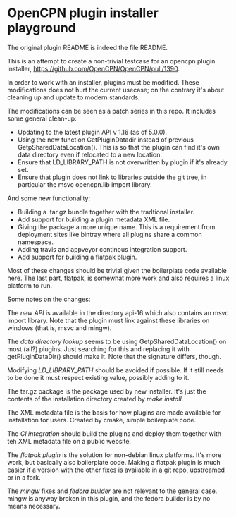 OpenCPN plugin installer playground
===================================

The original plugin README is indeed the file README.

This is an attempt to create a non-trivial testcase for an opencpn plugin
installer, https://github.com/OpenCPN/OpenCPN/pull/1390.

In order to work with an installer, plugins must be modified. These
modifications does not hurt the current usecase; on the contrary it's
about cleaning up and update to modern standards.

The modifications can be seen as a patch series in this repo. It
includes some general clean-up:

   - Updating to the latest plugin API v 1.16 (as of 5.0.0).
   - Using the new function GetPluginDatadir instead of previous
     GetpSharedDataLocation(). This is so that the plugin can find
     it's own data directory even if relocated to a new location.
   - Ensure that LD\_LIBRARY\_PATH is not overwritten by plugin if it's
     already set.
   - Ensure that plugin does not link to libraries outside the git tree,
     in particular the msvc opencpn.lib import library.

And some new functionality:

   - Building a .tar.gz bundle together with the tradtional installer.
   - Add support for building a plugin metadata XML file.
   - Giving the package a more unique name. This is a requirement from
     deployment sites like bintray where all plugins share a common
     namespace.
   - Adding travis and appveyor continous integration support.
   - Add support for building a flatpak plugin.

Most of these changes should be trivial given the boilerplate code available
here. The last part, flatpak, is somewhat more work and also requires a
linux platform to run.

Some notes on the changes:

The *new API* is available in the directory api-16 which also contains
an msvc import library. Note that the plugin must link against these
libraries on windows (that is, msvc and mingw).

The *data directory lookup* seems to be using GetpSharedDataLocation() on
most (all?) plugins. Just searching for this and replacing it with
getPluginDataDir() should make it. Note that the signature differs, though.

Modifying *LD_LIBRARY_PATH* should be avoided if possible. If it still needs
to be done it must respect existing value, possibly adding to it.

The tar.gz package is the package used by new installer. It's just the
contents of the installation directory created by *make install*.

The XML metadata file is the basis for how plugins are made available for
installation for users. Created by cmake, simple boilerplate code.

The *CI integration* should build the plugins and deploy them together with
teh XML metadata file on a public website.

The *flatpak plugin* is the solution for non-debian linux platforms. It's
more work, but basically also boilerplate code. Making a flatpak plugin
is much easier if a version with the other fixes is available in a git repo,
upstreamed or in a fork.

The *mingw* fixes and *fedora builder* are not relevant to the general case.
mingw is anyway broken in this plugin, and the fedora builder is by no
means necessary.
